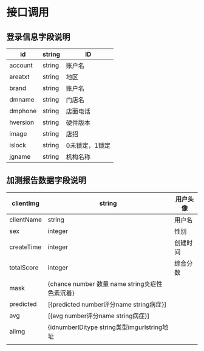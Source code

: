 # 接口调用



## 登录信息字段说明

| id       | string | ID             |
| -------- | ------ | -------------- |
| account  | string | 账户名         |
| areatxt  | string | 地区           |
| brand    | string | 账户名         |
| dmname   | string | 门店名         |
| dmphone  | string | 店面电话       |
| hversion | string | 硬件版本       |
| image    | string | 店招           |
| islock   | string | 0未锁定，1锁定 |
| jgname   | string | 机构名称       |



## 加测报告数据字段说明

| clientImg  | string                                         | 用户头像 |
| ---------- | ---------------------------------------------- | -------- |
| clientName | string                                         | 用户名   |
| sex        | integer                                        | 性别     |
| createTime | integer                                        | 创建时间 |
| totalScore | integer                                        | 综合分数 |
| mask       | {chance number 数量 name string炎症性色素沉着} |          |
| predicted  | [{predicted number评分name string病症}]        |          |
| avg        | [{avg number评分name string病症}]              |          |
| aiImg      | {idnumberIDitype string类型imgurlstring地址    |          |
|            |                                                |          |